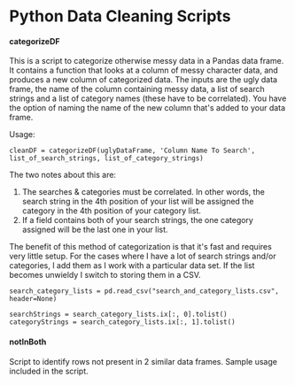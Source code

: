 Python Data Cleaning Scripts
============================

#### categorizeDF
This is a script to categorize otherwise messy data in a Pandas data frame. It contains a function that looks at a column of messy character data, and produces a new column of categorized data. The inputs are the ugly data frame, the name of the column containing messy data, a list of search strings and a list of category names (these have to be correlated). You have the option of naming the name of the new column that's added to your data frame.

Usage:

    cleanDF = categorizeDF(uglyDataFrame, 'Column Name To Search', list_of_search_strings, list_of_category_strings)

The two notes about this are:

1. The searches & categories must be correlated. In other words, the search string in the 4th position of your list will be assigned the category in the 4th position of your category list.
2. If a field contains both of your search strings, the one category assigned will be the last one in your list.

The benefit of this method of categorization is that it's fast and requires very little setup. For the cases where I have a lot of search strings and/or categories, I add them as I work with a particular data set. If the list becomes unwieldy I switch to storing them in a CSV.

    search_category_lists = pd.read_csv("search_and_category_lists.csv", header=None)

    searchStrings = search_category_lists.ix[:, 0].tolist()
    categoryStrings = search_category_lists.ix[:, 1].tolist()

#### notInBoth
Script to identify rows not present in 2 similar data frames. Sample usage included in the script.